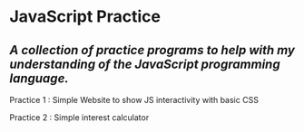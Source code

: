# JavaScript Practice 
## *A collection of practice programs to help with my understanding of the JavaScript programming language.*

Practice 1 : Simple Website to show JS interactivity with basic CSS 

Practice 2 : Simple interest calculator
